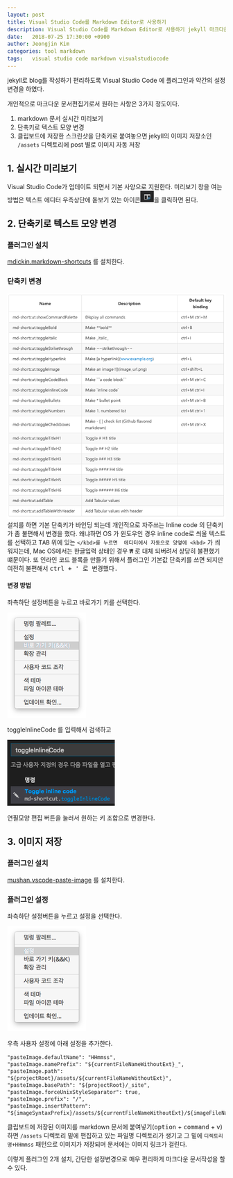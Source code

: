 ```yaml
---
layout: post
title: Visual Studio Code를 Markdown Editor로 사용하기
description: Visual Studio Code를 Markdown Editor로 사용하기 jekyll 마크다운
date:   2018-07-25 17:30:00 +0900
author: Jeongjin Kim
categories: tool markdown
tags:	visual studio code markdown visualstudiocode
---
```

jekyll로 blog를 작성하기 편리하도록 Visual Studio Code 에 플러그인과 약간의 설정변경을 하였다.

개인적으로 마크다운 문서편집기로서 원하는 사항은 3가지 정도이다.
1. markdown 문서 실시간 미리보기
2. 단축키로 텍스트 모양 변경
3. 클립보드에 저장한 스크린샷을 단축키로 붙여놓으면 jekyll의 이미지 저장소인 `/assets` 디렉토리에 post 별로 이미지 자동 저장


## 1. 실시간 미리보기
Visual Studio Code가 업데이트 되면서 기본 사양으로 지원한다. 
미리보기 창을 여는 방법은 텍스트 에디터 우측상단에 돋보기 있는 
아이콘![](/assets/2018-07-25-markdown-editor/2018-07-25-markdown-editor_114418.png)을 클릭하면 된다.

## 2. 단축키로 텍스트 모양 변경
### 플러그인 설치
[mdickin.markdown-shortcuts](https://marketplace.visualstudio.com/items?itemName=mdickin.markdown-shortcuts) 를 설치한다.

### 단축키 변경
![](/assets/2018-07-25-markdown-editor/2018-07-25-markdown-editor_114730.png)
설치를 하면 기본 단축키가 바인딩 되는데 개인적으로 자주쓰는 Inline code 의 단축키가 좀 불편해서 변경을 했다. 
왜냐하면 OS 가 윈도우인 경우 inline code로 씌울 텍스트를 선택하고 <kbd>TAB</kbd> 위에 있는 <kbd>`</kbd>를 누르면 
에디터에서 자동으로 양옆에 <kbd>`</kbd> 가 씌워지는데, Mac OS에서는 한글입력 상태인 경우 <kbd>₩</kbd> 로 대체 되버려서 상당히 불편했기 떄문이다.
또 인라인 코드 블록을 만들기 위해서 플러그인 기본값 단축키를 쓰면 되지만 여전히 불편해서 <kbd>ctrl<kbd> + <kbd>'<kbd> 로 변경했다.

#### 변경 방법
좌측하단 설정버튼을 누르고 바로가기 키를 선택한다.

![](/assets/2018-07-25-markdown-editor/2018-07-25-markdown-editor_120119.png)

toggleInlineCode 를 입력해서 검색하고

![](/assets/2018-07-25-markdown-editor/2018-07-25-markdown-editor_132729.png)

연필모양 편집 버튼을 눌러서 원하는 키 조합으로 변경한다. 


## 3. 이미지 저장
### 플러그인 설치
[mushan.vscode-paste-image](https://marketplace.visualstudio.com/items?itemName=mushan.vscode-paste-image) 를 설치한다.

### 플러그인 설정
좌측하단 설정버튼을 누르고 설정을 선택한다.

![](/assets/2018-07-25-markdown-editor/2018-07-25-markdown-editor_150341.png)

우측 사용자 설정에 아래 설정을 추가한다.
```
"pasteImage.defaultName": "HHmmss",
"pasteImage.namePrefix": "${currentFileNameWithoutExt}_",
"pasteImage.path": "${projectRoot}/assets/${currentFileNameWithoutExt}",
"pasteImage.basePath": "${projectRoot}/_site",
"pasteImage.forceUnixStyleSeparator": true,
"pasteImage.prefix": "/",
"pasteImage.insertPattern": "${imageSyntaxPrefix}/assets/${currentFileNameWithoutExt}/${imageFileName}${imageSyntaxSuffix}",
```

클립보드에 저장된 이미지를 markdown 문서에 붙여넣기(<kbd>option</kbd> + <kbd>command</kbd> + <kbd>v</kbd>)하면
`/assets` 디렉토리 밑에 편집하고 있는 파일명 디렉토리가 생기고 그 밑에 `디렉토리명+HHmmss` 패턴으로 이미지가 저장되며 문서에는 이미지 링크가 걸린다.

이렇게 플러그인 2개 설치, 간단한 설정변경으로 매우 편리하게 마크다운 문서작성을 할 수 있다.